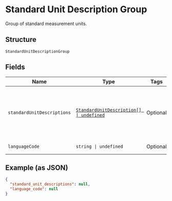 
# Standard Unit Description Group

Group of standard measurement units.

## Structure

`StandardUnitDescriptionGroup`

## Fields

| Name | Type | Tags | Description |
|  --- | --- | --- | --- |
| `standardUnitDescriptions` | [`StandardUnitDescription[] \| undefined`](../../doc/models/standard-unit-description.md) | Optional | List of standard (non-custom) measurement units in this description group. |
| `languageCode` | `string \| undefined` | Optional | IETF language tag. |

## Example (as JSON)

```json
{
  "standard_unit_descriptions": null,
  "language_code": null
}
```

